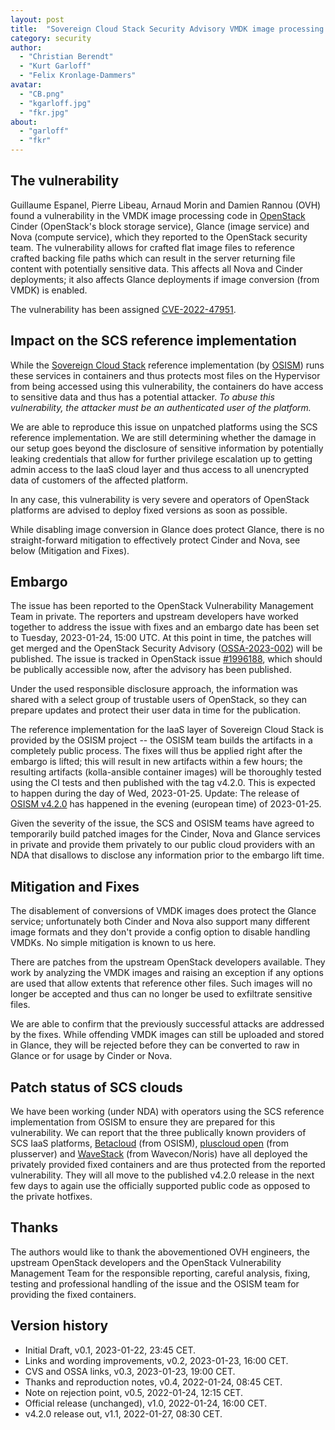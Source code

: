 ```yaml
---
layout: post
title:  "Sovereign Cloud Stack Security Advisory VMDK image processing (CVE-2022-47951)"
category: security
author:
  - "Christian Berendt"
  - "Kurt Garloff"
  - "Felix Kronlage-Dammers"
avatar:
  - "CB.png"
  - "kgarloff.jpg"
  - "fkr.jpg"
about:
  - "garloff"
  - "fkr"
---
```


## The vulnerability

Guillaume Espanel, Pierre Libeau, Arnaud Morin and Damien Rannou (OVH) found a
vulnerability in the VMDK image processing code in
[OpenStack](https://openstack.org/) Cinder (OpenStack's block storage service),
Glance (image service) and Nova (compute service), which they reported to the
OpenStack security team. The vulnerability allows for crafted flat image files
to reference crafted backing file paths which can result in the
server returning file content with potentially sensitive data. This affects all
Nova and Cinder deployments; it also affects Glance deployments if image
conversion (from VMDK) is enabled.

The vulnerability has been assigned [CVE-2022-47951](https://cve.report/CVE-2022-47951).

## Impact on the SCS reference implementation

While the [Sovereign Cloud Stack](https://scs.community/) reference
implementation (by [OSISM](https://osism.tech/)) runs these services in
containers and thus protects most files on the Hypervisor from being accessed
using this vulnerability, the containers do have access to sensitive data and
thus has a potential attacker. *To abuse this vulnerability, the attacker must
be an authenticated user of the platform.*

We are able to reproduce this issue on unpatched platforms using the SCS
reference implementation.
We are still determining whether the damage in our setup goes beyond the
disclosure of sensitive information by potentially leaking credentials that
allow for further privilege escalation up to getting admin access to the IaaS
cloud layer and thus access to all unencrypted data of customers of the
affected platform.

In any case, this vulnerability is very severe and operators of OpenStack
platforms are advised to deploy fixed versions as soon as possible.

While disabling image conversion in Glance does protect Glance, there is no
straight-forward mitigation to effectively protect Cinder and Nova, see
below (Mitigation and Fixes).

## Embargo

The issue has been reported to the OpenStack Vulnerability Management Team in
private. The reporters and upstream developers have worked together to address
the issue with fixes and an embargo date
has been set to Tuesday, 2023-01-24, 15:00 UTC. At this point in time, the
patches will get merged and the OpenStack Security Advisory
([OSSA-2023-002](https://security.openstack.org/ossa/OSSA-2023-002.html)) will
be published. The issue is tracked in OpenStack issue
[#1996188](https://bugs.launchpad.net/nova/+bug/1996188), which should be
publically accessible now, after the advisory has been published.

Under the used responsible disclosure approach, the information was shared with
a select group of trustable users of OpenStack, so they can prepare updates and
protect their user data in time for the publication.

The reference implementation for the IaaS layer of Sovereign Cloud Stack
is provided by the OSISM project -- the OSISM team builds the artifacts in a
completely public process. The fixes will thus be applied right after the 
embargo is lifted; this will result in new artifacts within a few hours;
the resulting artifacts (kolla-ansible container images) will be thoroughly
tested using the CI tests and then published with the tag v4.2.0. This is
expected to happen during the day of Wed, 2023-01-25.
Update: The release of [OSISM v4.2.0](https://github.com/osism/release/tree/main/4.2.0)
has happened in the evening (european time) of 2023-01-25.

Given the severity of the issue, the SCS and OSISM teams have agreed to
temporarily build patched images for the Cinder, Nova and Glance services in
private and provide them privately to our public cloud providers with an NDA
that disallows to disclose any information prior to the embargo lift time.

## Mitigation and Fixes

The disablement of conversions of VMDK images does protect the Glance service;
unfortunately both Cinder and Nova also support many different image formats
and they don't provide a config option to disable handling VMDKs. No
simple mitigation is known to us here.

There are patches from the upstream OpenStack developers available. They work
by analyzing the VMDK images and raising an exception if any options are used
that allow extents that reference other files. Such images will no longer be
accepted and thus can no longer be used to exfiltrate sensitive files.

We are able to confirm that the previously successful attacks are addressed
by the fixes. While offending VMDK images can still be uploaded and stored
in Glance, they will be rejected before they can be converted to raw in
Glance or for usage by Cinder or Nova.

## Patch status of SCS clouds

We have been working (under NDA) with operators using the SCS reference
implementation from OSISM to ensure they are prepared for this vulnerability.
We can report that the three publically known providers of SCS IaaS
platforms, [Betacloud](https://betacloud.de/) (from OSISM),
[pluscloud open](https://www.plusserver.com/en/products/pluscloud-open)
(from plusserver) and [WaveStack](https://www.noris.de/wavestack-cloud/)
(from Wavecon/Noris) have all deployed the privately provided fixed
containers and are thus protected from the reported vulnerability. They
will all move to the published v4.2.0 release in the next few days to
again use the officially supported public code as opposed to the private
hotfixes.

## Thanks

The authors would like to thank the abovementioned OVH engineers, the upstream
OpenStack developers and the OpenStack Vulnerability Management Team for the
responsible reporting, careful analysis, fixing, testing and professional
handling of the issue and the OSISM team for providing the fixed containers.

## Version history

* Initial Draft, v0.1, 2023-01-22, 23:45 CET.
* Links and wording improvements, v0.2, 2023-01-23, 16:00 CET.
* CVS and OSSA links, v0.3, 2023-01-23, 19:00 CET.
* Thanks and reproduction notes, v0.4, 2022-01-24, 08:45 CET.
* Note on rejection point, v0.5, 2022-01-24, 12:15 CET.
* Official release (unchanged), v1.0, 2022-01-24, 16:00 CET.
* v4.2.0 release out, v1.1, 2022-01-27, 08:30 CET.
